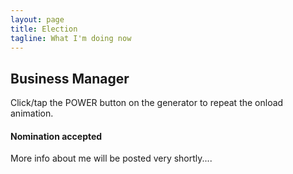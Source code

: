```yaml
---
layout: page
title: Election
tagline: What I'm doing now
---
```


<h2>Business Manager</h2>
  
Click/tap the POWER button on the generator to repeat the onload animation.

<h4>Nomination accepted</h4>

More info about me will be posted very shortly....